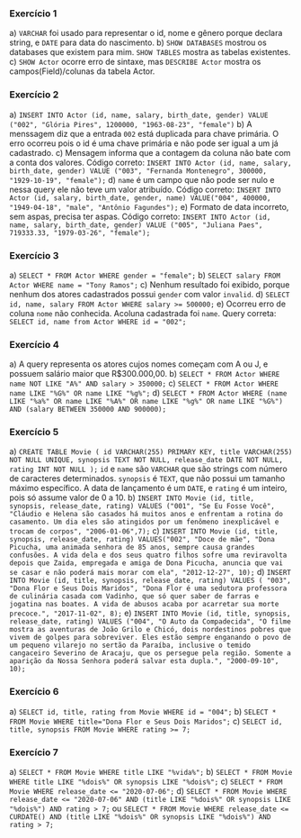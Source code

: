 ### Exercício 1
a) `VARCHAR` foi usado para representar o id, nome e gênero porque declara string, e `DATE` para data do nascimento.
b) `SHOW DATABASES` mostrou os databases que existem para mim. `SHOW TABLES` mostra as tabelas existentes.
c) `SHOW Actor` ocorre erro de sintaxe, mas `DESCRIBE Actor` mostra os campos(Field)/colunas da tabela Actor.

### Exercício 2
a) `INSERT INTO Actor (id, name, salary, birth_date, gender) VALUE ("002", "Glória Pires", 1200000, "1963-08-23", "female")`
b) A menssagem diz que a entrada `002` está duplicada para chave primária. O erro ocorreu pois o id é uma chave primária e não pode ser igual a um já cadastrado.
c) Mensagem informa que a contagem da coluna não bate com a conta dos valores.
Código correto: `INSERT INTO Actor (id, name, salary, birth_date, gender) VALUE ("003", "Fernanda Montenegro", 300000, "1929-10-19", "female");`
d) `name` é um campo que não pode ser nulo e nessa query ele não teve um valor atribuído.
Código correto: `INSERT INTO Actor (id, salary, birth_date, gender, name) VALUE("004", 400000, "1949-04-18", "male", "Antônio Fagundes");`
e) Formato de data incorreto, sem aspas, precisa ter aspas.
Código correto: `INSERT INTO Actor (id, name, salary, birth_date, gender) VALUE ("005", "Juliana Paes", 719333.33, "1979-03-26", "female");`

### Exercício 3
a) `SELECT * FROM Actor WHERE gender = "female";`
b) `SELECT salary FROM Actor WHERE name = "Tony Ramos";`
c) Nenhum resultado foi exibido, porque nenhum dos atores cadastrados possui `gender` com valor `invalid`.
d) `SELECT id, name, salary FROM Actor WHERE salary >= 500000;`
e) Ocorreu erro de coluna `nome` não conhecida. Acoluna cadastrada foi `name`.
Query correta: `SELECT id, name from Actor WHERE id = "002";`

### Exercício 4
a) A query representa os atores cujos nomes começam com A ou J, e possuem salário maior que R$300.000,00.
b) `SELECT * FROM Actor WHERE name NOT LIKE "A%" AND salary > 350000;`
c) `SELECT * FROM Actor WHERE name LIKE "%G%" OR name LIKE "%g%";`
d) `SELECT * FROM Actor WHERE (name LIKE "%a%" OR name LIKE "%A%" OR name LIKE "%g%" OR name LIKE "%G%") AND (salary BETWEEN 350000 AND 900000);`

### Exercício 5
a) `CREATE TABLE Movie (
	id VARCHAR(255) PRIMARY KEY,
    title VARCHAR(255) NOT NULL UNIQUE,
    synopsis TEXT NOT NULL,
    release_date DATE NOT NULL,
    rating INT NOT NULL
);`
`id` e `name` são `VARCHAR` que são strings com número de caracteres determinados. `synopsis` é `TEXT`, que não possui um tamanho máximo específico. A data de lançamento é um `DATE`, e `rating` é um inteiro, pois só assume valor de 0 a 10.
b) `INSERT INTO Movie (id, title, synopsis, release_date, rating)
VALUES ("001", "Se Eu Fosse Você", "Cláudio e Helena são casados há muitos anos e enfrentam a rotina do casamento. Um dia eles são atingidos por um fenômeno inexplicável e trocam de corpos",
"2006-01-06",7);`
c) `INSERT INTO Movie (id, title, synopsis, release_date, rating)
VALUES("002", "Doce de mãe", "Dona Picucha, uma animada senhora de 85 anos, sempre causa grandes confusões. A vida dela e dos seus quatro filhos sofre uma reviravolta depois que Zaida, empregada e amiga de Dona Picucha, anuncia que vai se casar e não poderá mais morar com ela",
"2012-12-27", 10);`
d) `INSERT INTO Movie (id, title, synopsis, release_date, rating)
VALUES ( "003", "Dona Flor e Seus Dois Maridos", "Dona Flor é uma sedutora professora de culinária casada com Vadinho, que só quer saber de farras e jogatina nas boates. A vida de abusos acaba por acarretar sua morte precoce.",
"2017-11-02", 8);`
e) `INSERT INTO Movie (id, title, synopsis, release_date, rating)
VALUES ("004", "O Auto da Compadecida", "O filme mostra as aventuras de João Grilo e Chicó, dois nordestinos pobres que vivem de golpes para sobreviver. Eles estão sempre enganando o povo de um pequeno vilarejo no sertão da Paraíba, inclusive o temido cangaceiro Severino de Aracaju, que os persegue pela região. Somente a aparição da Nossa Senhora poderá salvar esta dupla.",
"2000-09-10", 10);`

### Exercício 6
a) `SELECT id, title, rating from Movie WHERE id = "004";`
b) `SELECT * FROM Movie WHERE title="Dona Flor e Seus Dois Maridos";`
c) `SELECT id, title, synopsis FROM Movie WHERE rating >= 7;`

### Exercício 7
a) `SELECT * FROM Movie WHERE title LIKE "%vida%";`
b) `SELECT * FROM Movie WHERE title LIKE "%dois%" OR synopsis LIKE "%dois%";`
c) `SELECT * FROM Movie WHERE release_date <= "2020-07-06";`
d) `SELECT * FROM Movie WHERE release_date <= "2020-07-06" AND (title LIKE "%dois%" OR synopsis LIKE "%dois%") AND rating > 7;`
ou
`SELECT * FROM Movie WHERE release_date <= CURDATE() AND (title LIKE "%dois%" OR synopsis LIKE "%dois%") AND rating > 7;`